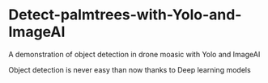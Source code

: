 # Detect-palmtrees-with-Yolo-and-ImageAI
A demonstration of object detection in drone moasic with Yolo and ImageAI

Object detection is never easy than now thanks to Deep learning models
